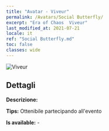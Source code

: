 ```yaml
---
title: "Avatar - Viveur"
permalink: /Avatars/Social Butterfly/
excerpt: "Era of Chaos  Viveur"
last_modified_at: 2021-07-21
locale: it
ref: "Social Butterfly.md"
toc: false
classes: wide
---
```

 ![Viveur](/images/a/avatarFrame_31.png)

## Dettagli

 **Descrizione:**  

 **Tips:** Ottenibile partecipando all'evento 

 **Is available:**  - 

